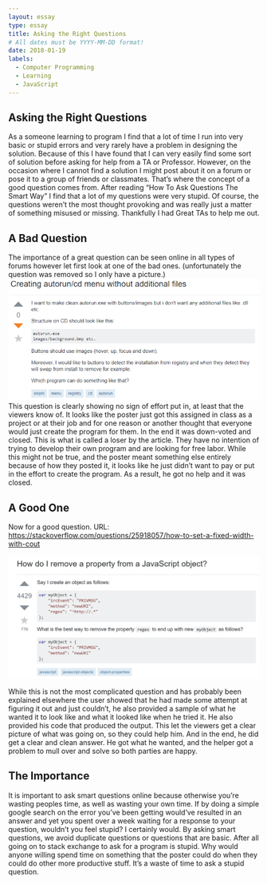```yaml
---
layout: essay
type: essay
title: Asking the Right Questions
# All dates must be YYYY-MM-DD format!
date: 2018-01-19
labels:
  - Computer Programming
  - Learning
  - JavaScript
---
```


## Asking the Right Questions
	
As a someone learning to program I find that a lot of time I run into very basic or stupid errors and very rarely have a problem in designing the solution. Because of this I have found that I can very easily find some sort of solution before asking for help from a TA or Professor. However, on the occasion where I cannot find a solution I might post about it on a forum or pose it to a group of friends or classmates. That’s where the concept of a good question comes from. After reading “How To Ask Questions The Smart Way” I find that a lot of my questions were very stupid. Of course, the questions weren’t the most thought provoking and was really just a matter of something misused or missing. Thankfully I had Great TAs to help me out. 

## A Bad Question

The importance of a great question can be seen online in all types of forums however let first look at one of the bad ones. (unfortunately the question was removed so I only have a picture.)
	<img class="ui tiny right spaced image" src="../images/BadQuestion.png">
This question is clearly showing no sign of effort put in, at least that the viewers know of. It looks like the poster just got this assigned in class as a project or at their job and for one reason or another thought that everyone would just create the program for them. In the end it was down-voted and closed. This is what is called a loser by the article. They have no intention of trying to develop their own program and are looking for free labor. While this might not be true, and the poster meant something else entirely because of how they posted it, it looks like he just didn’t want to pay or put in the effort to create the program. As a result, he got no help and it was closed.

## A Good One

Now for a good question. URL: https://stackoverflow.com/questions/25918057/how-to-set-a-fixed-width-with-cout

<img class="ui tiny right spaced image" src="../images/GoodQuestion.png">

While this is not the most complicated question and has probably been explained elsewhere the user showed that he had made some attempt at figuring it out and just couldn’t, he also provided a sample of what he wanted it to look like and what it looked like when he tried it. He also provided his code that produced the output. This let the viewers get a clear picture of what was going on, so they could help him. And in the end, he did get a clear and clean answer. He got what he wanted, and the helper got a problem to mull over and solve so both parties are happy.

## The Importance

It is important to ask smart questions online because otherwise you’re wasting peoples time, as well as wasting your own time. If by doing a simple google search on the error you’ve been getting would’ve resulted in an answer and yet you spent over a week waiting for a response to your question, wouldn’t you feel stupid? I certainly would. By asking smart questions, we avoid duplicate questions or questions that are basic. After all going on to stack exchange to ask for a program is stupid. Why would anyone willing spend time on something that the poster could do when they could do other more productive stuff. It’s a waste of time to ask a stupid question.

